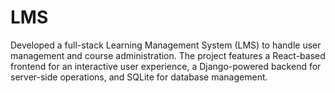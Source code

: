 # LMS
Developed a full-stack Learning Management System (LMS) to handle user management and course administration. The project features a React-based frontend for an interactive user experience, a Django-powered backend for server-side operations, and SQLite for database management.
